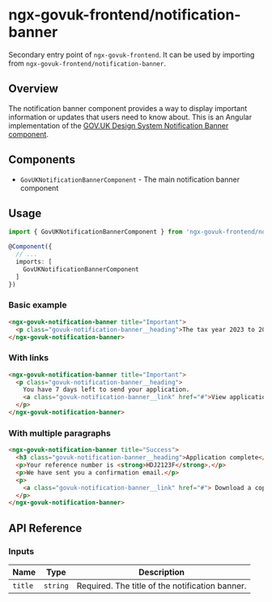 # ngx-govuk-frontend/notification-banner

Secondary entry point of `ngx-govuk-frontend`. It can be used by importing from `ngx-govuk-frontend/notification-banner`.

## Overview

The notification banner component provides a way to display important information or updates that users need to know about. This is an Angular implementation of the [GOV.UK Design System Notification Banner component](https://design-system.service.gov.uk/components/notification-banner/).

## Components

- `GovUKNotificationBannerComponent` - The main notification banner component

## Usage

```typescript
import { GovUKNotificationBannerComponent } from 'ngx-govuk-frontend/notification-banner';

@Component({
  // ...
  imports: [
    GovUKNotificationBannerComponent
  ]
})
```

### Basic example

```html
<ngx-govuk-notification-banner title="Important">
  <p class="govuk-notification-banner__heading">The tax year 2023 to 2024 has ended. The deadline for tax returns is 31 January 2025.</p>
</ngx-govuk-notification-banner>
```

### With links

```html
<ngx-govuk-notification-banner title="Important">
  <p class="govuk-notification-banner__heading">
    You have 7 days left to send your application.
    <a class="govuk-notification-banner__link" href="#">View application</a>.
  </p>
</ngx-govuk-notification-banner>
```

### With multiple paragraphs

```html
<ngx-govuk-notification-banner title="Success">
  <h3 class="govuk-notification-banner__heading">Application complete</h3>
  <p>Your reference number is <strong>HDJ2123F</strong>.</p>
  <p>We have sent you a confirmation email.</p>
  <p>
    <a class="govuk-notification-banner__link" href="#"> Download a copy of your application </a>
  </p>
</ngx-govuk-notification-banner>
```

## API Reference

### Inputs

| Name    | Type     | Description                                     |
| ------- | -------- | ----------------------------------------------- |
| `title` | `string` | Required. The title of the notification banner. |
